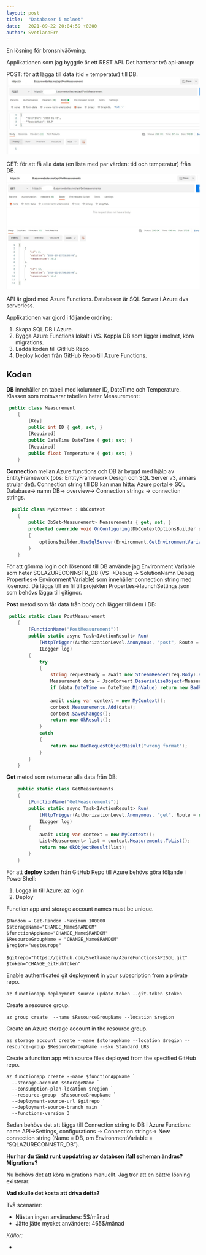 ```yaml
---
layout: post
title:  "Databaser i molnet"
date:   2021-09-22 20:04:59 +0200
author: SvetlanaErn
---
```

En lösning för bronsnivåövning.


Applikationen som jag byggde är ett REST API. Det hanterar två api-anrop:


POST: för att lägga till data (tid + temperatur) till DB.
<img src="/post.jpg"/>


GET:  för att få alla data (en lista med par värden: tid och temperatur) från DB.
<img src="/get.jpg"/>


API är gjord med Azure Functions. Databasen är SQL Server i Azure dvs serverless.  


Applikationen var gjord i följande ordning:
1. Skapa SQL DB i Azure.
2. Bygga Azure Functions lokalt i VS. Koppla DB som ligger i molnet, köra migrations.
3. Ladda koden till GitHub Repo.
4. Deploy koden från GitHub Repo till Azure Functions.

## Koden

**DB** innehåller en tabell med kolumner ID, DateTime och Temperature. Klassen som motsvarar tabellen heter Measurement:
```csharp
 public class Measurement
    {
        [Key]
        public int ID { get; set; }
        [Required]
        public DateTime DateTime { get; set; }
        [Required]
        public float Temperature { get; set; }
    }
```


**Connection** mellan Azure functions och DB är byggd med hjälp av EntityFramework (obs: EntityFramework Design och SQL Server v3, annars strular det). Connection string till DB kan man hitta: Azure portal-> SQL Database-> namn DB-> overview-> Connection strings -> connection strings.
```csharp
  public class MyContext : DbContext
    {
        public DbSet<Measurement> Measurements { get; set; }
        protected override void OnConfiguring(DbContextOptionsBuilder optionsBuilder)
        {
            optionsBuilder.UseSqlServer(Environment.GetEnvironmentVariable("SQLAZURECONNSTR_DB"));
        }
    }
```
För att gömma login och lösenord till DB använde jag Environment Variable som heter SQLAZURECONNSTR_DB (VS ->Debug -> SolutionNamn Debug Properties-> Environment Variable) som innehåller connection string med lösenord. Då läggs till en fil till projekten Properties->launchSettings.json som behövs lägga till gitignor.


**Post** metod som får data från body och lägger till dem i DB:
```csharp
 public static class PostMeasurement
    {
        [FunctionName("PostMeasurement")]
        public static async Task<IActionResult> Run(
            [HttpTrigger(AuthorizationLevel.Anonymous, "post", Route = null)] HttpRequest req,
            ILogger log)
        {
            try
            {
                string requestBody = await new StreamReader(req.Body).ReadToEndAsync();
                Measurement data = JsonConvert.DeserializeObject<Measurement>(requestBody);
                if (data.DateTime == DateTime.MinValue) return new BadRequestObjectResult("date missing");

                await using var context = new MyContext();
                context.Measurements.Add(data);
                context.SaveChanges();
                return new OkResult();
            }
            catch
            {
                return new BadRequestObjectResult("wrong format");
            }
        }
    }
```


**Get** metod som returnerar alla data från DB:
```csharp
    public static class GetMeasurements
    {
        [FunctionName("GetMeasurements")]
        public static async Task<IActionResult> Run(
            [HttpTrigger(AuthorizationLevel.Anonymous, "get", Route = null)] HttpRequest req,
            ILogger log)
        {
            await using var context = new MyContext();
            List<Measurement> list = context.Measurements.ToList();
            return new OkObjectResult(list);
        }
    }
```


För att **deploy** koden från GitHub Repo till Azure behövs göra följande i PowerShell:
1. Logga in till Azure: az login
2. Deploy


Function app and storage account names must be unique.
```console
$Random = Get-Random -Maximum 100000
$storageName="CHANGE_Name$RANDOM"
$functionAppName="CHANGE_Name$RANDOM"
$ResourceGroupName = "CHANGE_Name$RANDOM" 
$region="westeurope"

$gitrepo="https://github.com/SvetlanaErn/AzureFunctionsAPISQL.git"
$token="CHANGE_GitHubToken"
```
Enable authenticated git deployment in your subscription from a private repo.
```console
az functionapp deployment source update-token --git-token $token
```
Create a resource group.
```console
az group create  --name $ResourceGroupName --location $region
```
Create an Azure storage account in the resource group.
```console
az storage account create --name $storageName --location $region --resource-group $ResourceGroupName --sku Standard_LRS
```
Create a function app with source files deployed from the specified GitHub repo.
```console
az functionapp create --name $functionAppName `
  --storage-account $storageName `
  --consumption-plan-location $region `
  --resource-group  $ResourceGroupName `
  --deployment-source-url $gitrepo `
  --deployment-source-branch main `
  --functions-version 3
```


Sedan behövs det att lägga till Connection string to DB i Azure Functions: name API->Settings, configurations -> Connection strings-> New connection string (Name = DB, om EnvironmentVariable = “SQLAZURECONNSTR_DB”).


**Hur har du tänkt runt uppdatring av databsen ifall scheman ändras? Migrations?**


Nu behövs det att köra migrations manuellt. Jag tror att en bättre lösning existerar.


**Vad skulle det kosta att driva detta?**


Två scenarier:
* Nästan ingen använadere: 5$/månad
* Jätte jätte mycket användere: 465$/månad


*Källor:*


* []()




